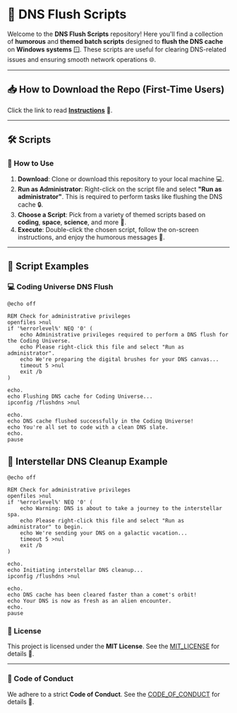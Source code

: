 # 🚀 DNS Flush Scripts

Welcome to the **DNS Flush Scripts** repository! Here you'll find a collection of **humorous** and **themed batch scripts** designed to **flush the DNS cache** on **Windows systems** 🪟. These scripts are useful for clearing DNS-related issues and ensuring smooth network operations 🌐.

---

## 📥 How to Download the Repo (First-Time Users)

Click the link to read [**Instructions**](https://www.gitprojects.fnbubbles420.org/how-to-download-repos) 📄.

---

## 🛠️ Scripts

### 🚀 How to Use

1. **Download**: Clone or download this repository to your local machine 💻.
2. **Run as Administrator**: Right-click on the script file and select **"Run as administrator"**. This is required to perform tasks like flushing the DNS cache 🔒.
3. **Choose a Script**: Pick from a variety of themed scripts based on **coding**, **space**, **science**, and more 🌌.
4. **Execute**: Double-click the chosen script, follow the on-screen instructions, and enjoy the humorous messages 🎉.

---

## 📝 Script Examples

### 💻 Coding Universe DNS Flush

```
@echo off

REM Check for administrative privileges
openfiles >nul
if '%errorlevel%' NEQ '0' (
    echo Administrative privileges required to perform a DNS flush for the Coding Universe.
    echo Please right-click this file and select "Run as administrator".
    echo We're preparing the digital brushes for your DNS canvas...
    timeout 5 >nul
    exit /b
)

echo.
echo Flushing DNS cache for Coding Universe...
ipconfig /flushdns >nul

echo.
echo DNS cache flushed successfully in the Coding Universe!
echo You're all set to code with a clean DNS slate.
echo.
pause
```

## 🌌 Interstellar DNS Cleanup Example
```
@echo off

REM Check for administrative privileges
openfiles >nul
if '%errorlevel%' NEQ '0' (
    echo Warning: DNS is about to take a journey to the interstellar spa.
    echo Please right-click this file and select "Run as administrator" to begin.
    echo We're sending your DNS on a galactic vacation...
    timeout 5 >nul
    exit /b
)

echo.
echo Initiating interstellar DNS cleanup...
ipconfig /flushdns >nul

echo.
echo DNS cache has been cleared faster than a comet's orbit!
echo Your DNS is now as fresh as an alien encounter.
echo.
pause
```

### 📜 License

This project is licensed under the **MIT License**. See the [MIT_LICENSE](https://github.com/KernFerm/custom-dns-batch/blob/main/LICENSE) for details 📄.

---

### 🤝 Code of Conduct

We adhere to a strict **Code of Conduct**. See the [CODE_OF_CONDUCT](https://github.com/KernFerm/custom-dns-batch/blob/main/CODE_OF_CONDUCT.md) for details 👥.
